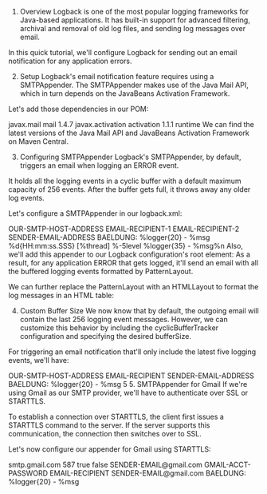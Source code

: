 1. Overview
   Logback is one of the most popular logging frameworks for Java-based applications. It has built-in support for advanced filtering, archival and removal of old log files, and sending log messages over email.

In this quick tutorial, we'll configure Logback for sending out an email notification for any application errors.

2. Setup
   Logback's email notification feature requires using a SMTPAppender. The SMTPAppender makes use of the Java Mail API, which in turn depends on the JavaBeans Activation Framework.

Let's add those dependencies in our POM:

<dependency>
    <groupId>javax.mail</groupId>
    <artifactId>mail</artifactId>
    <version>1.4.7</version>
</dependency>
<dependency>
    <groupId>javax.activation</groupId>
    <artifactId>activation</artifactId>
    <version>1.1.1</version>
    <scope>runtime</scope>
</dependency>
We can find the latest versions of the Java Mail API and JavaBeans Activation Framework on Maven Central.

3. Configuring SMTPAppender
   Logback's SMTPAppender, by default, triggers an email when logging an ERROR event.

It holds all the logging events in a cyclic buffer with a default maximum capacity of 256 events. After the buffer gets full, it throws away any older log events.

Let's configure a SMTPAppender in our logback.xml:

<appender name="emailAppender" class="ch.qos.logback.classic.net.SMTPAppender">
    <smtpHost>OUR-SMTP-HOST-ADDRESS</smtpHost>
    <!-- one or more recipients are possible -->
    <to>EMAIL-RECIPIENT-1</to>
    <to>EMAIL-RECIPIENT-2</to>
    <from>SENDER-EMAIL-ADDRESS</from>
    <subject>BAELDUNG: %logger{20} - %msg</subject>
    <layout class="ch.qos.logback.classic.PatternLayout">
        <pattern>%d{HH:mm:ss.SSS} [%thread] %-5level %logger{35} - %msg%n</pattern>
    </layout>
</appender>
Also, we'll add this appender to our Logback configuration's root element:

<root level="INFO">
    <appender-ref ref="emailAppender"/>
</root>
As a result, for any application ERROR that gets logged, it'll send an email with all the buffered logging events formatted by PatternLayout.

We can further replace the PatternLayout with an HTMLLayout to format the log messages in an HTML table:


4. Custom Buffer Size
   We now know that by default, the outgoing email will contain the last 256 logging event messages. However, we can customize this behavior by including the cyclicBufferTracker configuration and specifying the desired bufferSize.

For triggering an email notification that'll only include the latest five logging events, we'll have:

<appender name="emailAppender" class="ch.qos.logback.classic.net.SMTPAppender">
    <smtpHost>OUR-SMTP-HOST-ADDRESS</smtpHost>
    <to>EMAIL-RECIPIENT</to>
    <from>SENDER-EMAIL-ADDRESS</from>
    <subject>BAELDUNG: %logger{20} - %msg</subject>
    <layout class="ch.qos.logback.classic.html.HTMLLayout"/>
    <cyclicBufferTracker class="ch.qos.logback.core.spi.CyclicBufferTracker"> 
        <bufferSize>5</bufferSize>
    </cyclicBufferTracker>
</appender>
5. SMTPAppender for Gmail
If we're using Gmail as our SMTP provider, we'll have to authenticate over SSL or STARTTLS.

To establish a connection over STARTTLS, the client first issues a STARTTLS command to the server. If the server supports this communication, the connection then switches over to SSL.

Let's now configure our appender for Gmail using STARTTLS:

<appender name="emailAppender" class="ch.qos.logback.classic.net.SMTPAppender">
    <smtpHost>smtp.gmail.com</smtpHost>
    <smtpPort>587</smtpPort>
    <STARTTLS>true</STARTTLS>
    <asynchronousSending>false</asynchronousSending>
    <username>SENDER-EMAIL@gmail.com</username>
    <password>GMAIL-ACCT-PASSWORD</password>
    <to>EMAIL-RECIPIENT</to>
    <from>SENDER-EMAIL@gmail.com</from>
    <subject>BAELDUNG: %logger{20} - %msg</subject>
    <layout class="ch.qos.logback.classic.html.HTMLLayout"/>
</appender>
